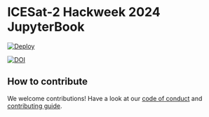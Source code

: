 # ICESat-2 Hackweek 2024 JupyterBook
[![Deploy](https://github.com/ICESAT-2HackWeek/website-2024/actions/workflows/deploy.yaml/badge.svg)](https://github.com/ICESAT-2HackWeek/website-2024/actions/workflows/deploy.yaml)

[![DOI](https://zenodo.org/badge/DOI/10.5281/zenodo.14052799.svg)](https://zenodo.org/records/14052799)


## How to contribute

We welcome contributions! Have a look at our [code of conduct](./CODE_OF_CONDUCT.md) and [contributing guide](./CONTRIBUTING.md).
